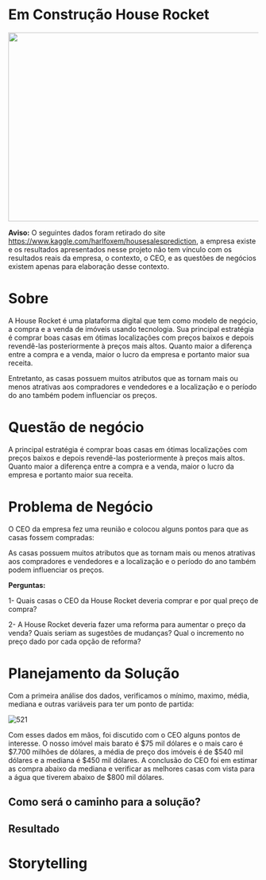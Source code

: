 # Em Construção House Rocket

<p align="center">
  <img width="1000" height="380" src="https://static.seattletimes.com/wp-content/uploads/2020/04/04242020_forsalesignWA_000009-1560x917.jpg"/>
</p>


**Aviso:** O seguintes dados foram retirado do site https://www.kaggle.com/harlfoxem/housesalesprediction, a empresa existe e os resultados apresentados nesse projeto não tem vínculo com os resultados reais da empresa, o contexto, o CEO, e as questões de negócios existem apenas para elaboração desse contexto.

# Sobre

A House Rocket é uma plataforma digital que tem como modelo de negócio, a compra e a venda de imóveis usando tecnologia. Sua principal estratégia é comprar boas casas em ótimas localizações com preços baixos e depois revendê-las posteriormente à preços mais altos. Quanto maior a diferença entre a compra e a venda, maior o lucro da empresa e portanto maior sua receita.

Entretanto, as casas possuem muitos atributos que as tornam mais ou menos atrativas aos compradores e vendedores e a localização e o período do ano também podem influenciar os preços.

# Questão de negócio

A principal estratégia é comprar boas casas em ótimas localizações com preços baixos e depois revendê-las posteriormente à preços mais altos. Quanto maior a diferença entre a compra e a venda, maior o lucro da empresa e portanto maior sua receita.


# Problema de Negócio

O CEO da empresa fez uma reunião e colocou alguns pontos para que as casas fossem compradas:

As casas possuem muitos atributos que as tornam mais ou menos atrativas aos compradores e vendedores e a localização e o período do ano também podem influenciar os preços.

**Perguntas:**

1- Quais casas o CEO da House Rocket deveria comprar e por qual preço de compra?


2- A House Rocket deveria fazer uma reforma para aumentar o preço da venda? Quais seriam as sugestões de mudanças? Qual o incremento no preço dado por cada opção de reforma?


# Planejamento da Solução

Com a primeira análise dos dados, verificamos o mínimo, maximo, média, mediana e outras variáveis para ter um ponto de partida:


![521](https://user-images.githubusercontent.com/82332461/141848094-8e7bcc77-3e19-49c8-9000-7e30ae8d2526.png)

Com esses dados em mãos, foi discutido com o CEO alguns pontos de interesse. O nosso imóvel mais barato é $75 mil dólares e o mais caro é $7.700 milhões de dólares, a média de preço dos imóveis é de $540 mil dólares e a mediana é $450 mil dólares.
A conclusão do CEO foi em estimar as compra abaixo da mediana e verificar as melhores casas com vista para a água que tiverem abaixo de $800 mil dólares.

## Como será o caminho para a solução?




## Resultado 



#  Storytelling


 





